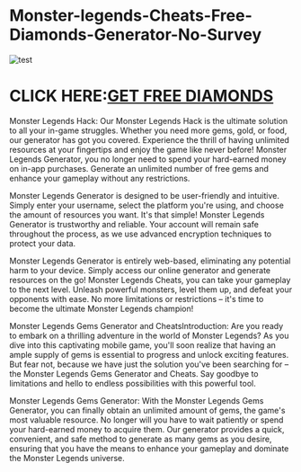 # Monster-legends-Cheats-Free-Diamonds-Generator-No-Survey

![test](https://encrypted-tbn0.gstatic.com/images?q=tbn:ANd9GcT5AGka4ZAem5b7FzoRHMZzbunTNHwbyLvfxg&usqp=CAU)

# CLICK HERE:[GET FREE DIAMONDS](https://freshslabs.com/monsterlegends/)

Monster Legends Hack: Our Monster Legends Hack is the ultimate solution to all your in-game struggles. Whether you need more gems, gold, or food, our generator has got you covered. Experience the thrill of having unlimited resources at your fingertips and enjoy the game like never before! Monster Legends Generator, you no longer need to spend your hard-earned money on in-app purchases. Generate an unlimited number of free gems and enhance your gameplay without any restrictions.

Monster Legends Generator is designed to be user-friendly and intuitive. Simply enter your username, select the platform you're using, and choose the amount of resources you want. It's that simple! Monster Legends Generator is trustworthy and reliable. Your account will remain safe throughout the process, as we use advanced encryption techniques to protect your data.

Monster Legends Generator is entirely web-based, eliminating any potential harm to your device. Simply access our online generator and generate resources on the go! Monster Legends Cheats, you can take your gameplay to the next level. Unleash powerful monsters, level them up, and defeat your opponents with ease. No more limitations or restrictions – it's time to become the ultimate Monster Legends champion!

Monster Legends Gems Generator and CheatsIntroduction: Are you ready to embark on a thrilling adventure in the world of Monster Legends? As you dive into this captivating mobile game, you'll soon realize that having an ample supply of gems is essential to progress and unlock exciting features. But fear not, because we have just the solution you've been searching for – the Monster Legends Gems Generator and Cheats. Say goodbye to limitations and hello to endless possibilities with this powerful tool.

Monster Legends Gems Generator: With the Monster Legends Gems Generator, you can finally obtain an unlimited amount of gems, the game's most valuable resource. No longer will you have to wait patiently or spend your hard-earned money to acquire them. Our generator provides a quick, convenient, and safe method to generate as many gems as you desire, ensuring that you have the means to enhance your gameplay and dominate the Monster Legends universe.
